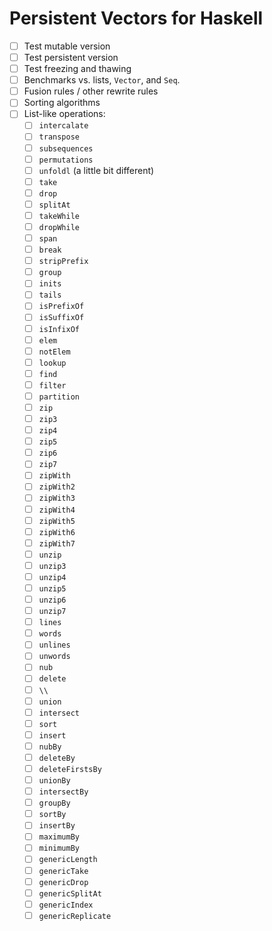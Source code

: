 # Persistent Vectors for Haskell

- [ ] Test mutable version 
- [ ] Test persistent version
- [ ] Test freezing and thawing
- [ ] Benchmarks vs. lists, `Vector`, and `Seq`.
- [ ] Fusion rules / other rewrite rules
- [ ] Sorting algorithms
- [ ] List-like operations:
  - [ ] `intercalate`
  - [ ] `transpose`
  - [ ] `subsequences`
  - [ ] `permutations`
  - [ ] `unfoldl` (a little bit different)
  - [ ] `take`
  - [ ] `drop`
  - [ ] `splitAt`
  - [ ] `takeWhile`
  - [ ] `dropWhile`
  - [ ] `span`
  - [ ] `break`
  - [ ] `stripPrefix`
  - [ ] `group`
  - [ ] `inits`
  - [ ] `tails`
  - [ ] `isPrefixOf`
  - [ ] `isSuffixOf`
  - [ ] `isInfixOf`
  - [ ] `elem`
  - [ ] `notElem`
  - [ ] `lookup`
  - [ ] `find`
  - [ ] `filter`
  - [ ] `partition`
  - [ ] `zip`
  - [ ] `zip3`
  - [ ] `zip4`
  - [ ] `zip5`
  - [ ] `zip6`
  - [ ] `zip7`
  - [ ] `zipWith`
  - [ ] `zipWith2`
  - [ ] `zipWith3`
  - [ ] `zipWith4`
  - [ ] `zipWith5`
  - [ ] `zipWith6`
  - [ ] `zipWith7`
  - [ ] `unzip`
  - [ ] `unzip3`
  - [ ] `unzip4`
  - [ ] `unzip5`
  - [ ] `unzip6`
  - [ ] `unzip7`
  - [ ] `lines`
  - [ ] `words`
  - [ ] `unlines`
  - [ ] `unwords`
  - [ ] `nub`
  - [ ] `delete`
  - [ ] `\\`
  - [ ] `union`
  - [ ] `intersect`
  - [ ] `sort`
  - [ ] `insert`
  - [ ] `nubBy`
  - [ ] `deleteBy`
  - [ ] `deleteFirstsBy`
  - [ ] `unionBy`
  - [ ] `intersectBy`
  - [ ] `groupBy`
  - [ ] `sortBy`
  - [ ] `insertBy`
  - [ ] `maximumBy`
  - [ ] `minimumBy`
  - [ ] `genericLength`
  - [ ] `genericTake`
  - [ ] `genericDrop`
  - [ ] `genericSplitAt`
  - [ ] `genericIndex`
  - [ ] `genericReplicate`

